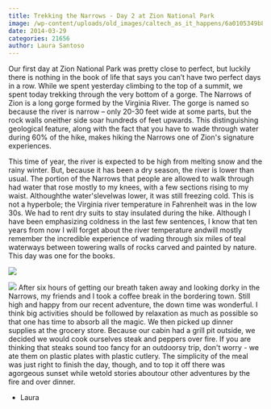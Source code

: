 ```yaml
---
title: Trekking the Narrows - Day 2 at Zion National Park
image: /wp-content/uploads/old_images/caltech_as_it_happens/6a0105349b8251970b01a5118dee2e970c.jpg
date: 2014-03-29
categories: 21656
author: Laura Santoso
---
```


Our first day at Zion National Park was pretty close to perfect, but luckily there is nothing in the book of life that says you can’t have two perfect days in a row. While we spent yesterday climbing to the top of a summit, we spent today trekking through the very bottom of a gorge. The Narrows of Zion is a long gorge formed by the Virginia River. The gorge is named so because the river is narrow – only 20-30 feet wide at some parts, but the rock walls oneither side soar hundreds of feet upwards. This distinguishing geological feature, along with the fact that you have to wade through water during 60% of the hike, makes hiking the Narrows one of Zion's signature experiences.

This time of year, the river is expected to be high from melting snow and the rainy winter. But, because it has been a dry season, the river is lower than usual. The portion of the Narrows that people are allowed to walk through had water that rose mostly to my knees, with a few sections rising to my waist. Althoughthe water'slevelwas lower, it was still freezing cold. This is not a hyperbole; the Virginia river temperature in Fahrenheit was in the low 30s. We had to rent dry suits to stay insulated during the hike. Although I have been emphasizing coldness in the last few sentences, I know that ten years from now I will forget about the river temperature andwill mostly remember the incredible experience of wading through six miles of teal waterways between towering walls of rocks carved and painted by nature. This day was one for the books.


![](/old_images/caltech_as_it_happens/6a0105349b8251970b01a5118deda8970c.jpg)

![](/old_images/caltech_as_it_happens/6a0105349b8251970b01a3fcde453b970b.jpg)
After six hours of getting our breath taken away and looking dorky in the Narrows, my friends and I took a coffee break in the bordering town. Still high and happy from our recent adventure, the down time was wonderful. I think big activities should be followed by relaxation as much as possible so that one has time to absorb all the magic. We then picked up dinner supplies at the grocery store. Because our cabin had a grill pit outside, we decided we would cook ourselves steak and peppers over fire. If you are thinking that steaks sound too fancy for an outdoorsy trip, don't worry - we ate them on plastic plates with plastic cutlery. The simplicity of the meal was just right to finish the day, though, and to top it off there was agorgeous sunset while wetold stories aboutour other adventures by the fire and over dinner.

- Laura

